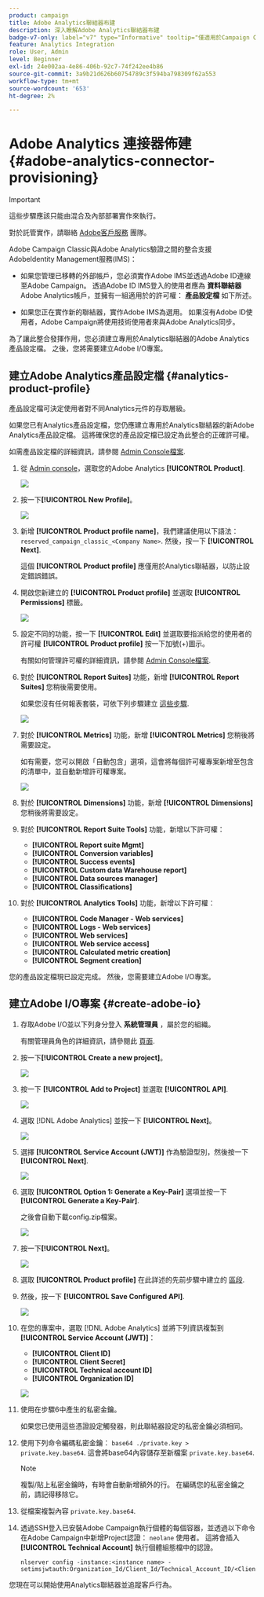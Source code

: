 ```yaml
---
product: campaign
title: Adobe Analytics聯結器布建
description: 深入瞭解Adobe Analytics聯結器布建
badge-v7-only: label="v7" type="Informative" tooltip="僅適用於Campaign Classic v7"
feature: Analytics Integration
role: User, Admin
level: Beginner
exl-id: 24e002aa-4e86-406b-92c7-74f242ee4b86
source-git-commit: 3a9b21d626b60754789c3f594ba798309f62a553
workflow-type: tm+mt
source-wordcount: '653'
ht-degree: 2%

---
```


# Adobe Analytics 連接器佈建 {#adobe-analytics-connector-provisioning}



>[!IMPORTANT]
>
> 這些步驟應該只能由混合及內部部署實作來執行。
>
>對於託管實作，請聯絡 [Adobe客戶服務](https://helpx.adobe.com/tw/enterprise/admin-guide.html/enterprise/using/support-for-experience-cloud.ug.html) 團隊。

Adobe Campaign Classic與Adobe Analytics驗證之間的整合支援AdobeIdentity Management服務(IMS)：

* 如果您管理已移轉的外部帳戶，您必須實作Adobe IMS並透過Adobe ID連線至Adobe Campaign。 透過Adobe ID IMS登入的使用者應為 **資料聯結器** Adobe Analytics帳戶，並擁有一組適用於的許可權： **產品設定檔** 如下所述。

* 如果您正在實作新的聯結器，實作Adobe IMS為選用。 如果沒有Adobe ID使用者，Adobe Campaign將使用技術使用者來與Adobe Analytics同步。

為了讓此整合發揮作用，您必須建立專用於Analytics聯結器的Adobe Analytics產品設定檔。 之後，您將需要建立Adobe I/O專案。

## 建立Adobe Analytics產品設定檔 {#analytics-product-profile}

產品設定檔可決定使用者對不同Analytics元件的存取層級。

如果您已有Analytics產品設定檔，您仍應建立專用於Analytics聯結器的新Adobe Analytics產品設定檔。 這將確保您的產品設定檔已設定為此整合的正確許可權。

如需產品設定檔的詳細資訊，請參閱 [Admin Console檔案](https://helpx.adobe.com/mt/enterprise/admin-guide.html).

1. 從 [Admin console](https://adminconsole.adobe.com/)，選取您的Adobe Analytics **[!UICONTROL Product]**.

   ![](assets/do-not-localize/triggers_1.png)

1. 按一下&#x200B;**[!UICONTROL New Profile]**。

   ![](assets/do-not-localize/triggers_2.png)

1. 新增 **[!UICONTROL Product profile name]**，我們建議使用以下語法： `reserved_campaign_classic_<Company Name>`. 然後，按一下 **[!UICONTROL Next]**.

   這個 **[!UICONTROL Product profile]** 應僅用於Analytics聯結器，以防止設定錯誤錯誤。

1. 開啟您新建立的 **[!UICONTROL Product profile]** 並選取 **[!UICONTROL Permissions]** 標籤。

   ![](assets/do-not-localize/triggers_3.png)

1. 設定不同的功能，按一下 **[!UICONTROL Edit]** 並選取要指派給您的使用者的許可權 **[!UICONTROL Product profile]** 按一下加號(+)圖示。

   有關如何管理許可權的詳細資訊，請參閱 [Admin Console檔案](https://helpx.adobe.com/mt/enterprise/using/manage-permissions-and-roles.html).

1. 對於 **[!UICONTROL Report Suites]** 功能，新增 **[!UICONTROL Report Suites]** 您稍後需要使用。

   如果您沒有任何報表套裝，可依下列步驟建立 [這些步驟](../../platform/using/adobe-analytics-connector.md#report-suite-analytics).

   ![](assets/do-not-localize/triggers_4.png)

1. 對於 **[!UICONTROL Metrics]** 功能，新增 **[!UICONTROL Metrics]** 您稍後將需要設定。

   如有需要，您可以開啟「自動包含」選項，這會將每個許可權專案新增至包含的清單中，並自動新增許可權專案。

   ![](assets/do-not-localize/triggers_13.png)

1. 對於 **[!UICONTROL Dimensions]** 功能，新增 **[!UICONTROL Dimensions]** 您稍後將需要設定。

1. 對於 **[!UICONTROL Report Suite Tools]** 功能，新增以下許可權：

   * **[!UICONTROL Report suite Mgmt]**
   * **[!UICONTROL Conversion variables]**
   * **[!UICONTROL Success events]**
   * **[!UICONTROL Custom data Warehouse report]**
   * **[!UICONTROL Data sources manager]**
   * **[!UICONTROL Classifications]**

1. 對於 **[!UICONTROL Analytics Tools]** 功能，新增以下許可權：

   * **[!UICONTROL Code Manager - Web services]**
   * **[!UICONTROL Logs - Web services]**
   * **[!UICONTROL Web services]**
   * **[!UICONTROL Web service access]**
   * **[!UICONTROL Calculated metric creation]**
   * **[!UICONTROL Segment creation]**

您的產品設定檔現已設定完成。 然後，您需要建立Adobe I/O專案。

## 建立Adobe I/O專案 {#create-adobe-io}

1. 存取Adobe I/O並以下列身分登入 **系統管理員** ，屬於您的組織。

   有關管理員角色的詳細資訊，請參閱此 [頁面](https://helpx.adobe.com/enterprise/using/admin-roles.html).

1. 按一下&#x200B;**[!UICONTROL Create a new project]**。

   ![](assets/do-not-localize/triggers_5.png)

1. 按一下 **[!UICONTROL Add to Project]** 並選取 **[!UICONTROL API]**.

   ![](assets/do-not-localize/triggers_6.png)

1. 選取 [!DNL Adobe Analytics] 並按一下 **[!UICONTROL Next]**。

   ![](assets/do-not-localize/triggers_7.png)

1. 選擇 **[!UICONTROL Service Account (JWT)]** 作為驗證型別，然後按一下 **[!UICONTROL Next]**.

   ![](assets/do-not-localize/triggers_8.png)

1. 選取 **[!UICONTROL Option 1: Generate a Key-Pair]** 選項並按一下 **[!UICONTROL Generate a Key-Pair]**.

   之後會自動下載config.zip檔案。

   ![](assets/do-not-localize/triggers_9.png)

1. 按一下&#x200B;**[!UICONTROL Next]**。

   ![](assets/do-not-localize/triggers_10.png)

1. 選取 **[!UICONTROL Product profile]** 在此詳述的先前步驟中建立的 [區段](#analytics-product-profile).

1. 然後，按一下 **[!UICONTROL Save Configured API]**.

   ![](assets/do-not-localize/triggers_11.png)

1. 在您的專案中，選取 [!DNL Adobe Analytics] 並將下列資訊複製到 **[!UICONTROL Service Account (JWT)]**：

   * **[!UICONTROL Client ID]**
   * **[!UICONTROL Client Secret]**
   * **[!UICONTROL Technical account ID]**
   * **[!UICONTROL Organization ID]**

   ![](assets/do-not-localize/triggers_12.png)

1. 使用在步驟6中產生的私密金鑰。

   如果您已使用這些憑證設定觸發器，則此聯結器設定的私密金鑰必須相同。

1. 使用下列命令編碼私密金鑰： `base64 ./private.key > private.key.base64`. 這會將base64內容儲存至新檔案 `private.key.base64`.

   >[!NOTE]
   >
   >複製/貼上私密金鑰時，有時會自動新增額外的行。 在編碼您的私密金鑰之前，請記得移除它。

1. 從檔案複製內容 `private.key.base64`.

1. 透過SSH登入已安裝Adobe Campaign執行個體的每個容器，並透過以下命令在Adobe Campaign中新增Project認證： `neolane` 使用者。 這將會插入 **[!UICONTROL Technical Account]** 執行個體組態檔中的認證。

   ```
   nlserver config -instance:<instance name> -setimsjwtauth:Organization_Id/Client_Id/Technical_Account_ID/<Client_Secret>/<Base64_encoded_Private_Key>
   ```

您現在可以開始使用Analytics聯結器並追蹤客戶行為。
